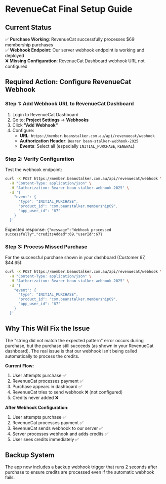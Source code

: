 # RevenueCat Final Setup Guide

## Current Status
✅ **Purchase Working**: RevenueCat successfully processes $69 membership purchases  
✅ **Webhook Endpoint**: Our server webhook endpoint is working and deployed  
❌ **Missing Configuration**: RevenueCat Dashboard webhook URL not configured  

## Required Action: Configure RevenueCat Webhook

### Step 1: Add Webhook URL to RevenueCat Dashboard
1. Login to RevenueCat Dashboard
2. Go to: **Project Settings** → **Webhooks**
3. Click **"Add Webhook"**
4. Configure:
   - **URL**: `https://member.beanstalker.com.au/api/revenuecat/webhook`
   - **Authorization Header**: `Bearer bean-stalker-webhook-2025`
   - **Events**: Select all (especially `INITIAL_PURCHASE`, `RENEWAL`)

### Step 2: Verify Configuration
Test the webhook endpoint:
```bash
curl -X POST https://member.beanstalker.com.au/api/revenuecat/webhook \
  -H "Content-Type: application/json" \
  -H "Authorization: Bearer bean-stalker-webhook-2025" \
  -d '{
    "event": {
      "type": "INITIAL_PURCHASE",
      "product_id": "com.beanstalker.membership69",
      "app_user_id": "67"
    }
  }'
```

Expected response: `{"message":"Webhook processed successfully","creditsAdded":69,"userId":67}`

### Step 3: Process Missed Purchase
For the successful purchase shown in your dashboard (Customer 67, $44.65):
```bash
curl -X POST https://member.beanstalker.com.au/api/revenuecat/webhook \
  -H "Content-Type: application/json" \
  -H "Authorization: Bearer bean-stalker-webhook-2025" \
  -d '{
    "event": {
      "type": "INITIAL_PURCHASE",
      "product_id": "com.beanstalker.membership69",
      "app_user_id": "67"
    }
  }'
```

## Why This Will Fix the Issue

The "string did not match the expected pattern" error occurs during purchase, but the purchase still succeeds (as shown in your RevenueCat dashboard). The real issue is that our webhook isn't being called automatically to process the credits.

**Current Flow:**
1. User attempts purchase ✅
2. RevenueCat processes payment ✅ 
3. Purchase appears in dashboard ✅
4. RevenueCat tries to send webhook ❌ (not configured)
5. Credits never added ❌

**After Webhook Configuration:**
1. User attempts purchase ✅
2. RevenueCat processes payment ✅
3. RevenueCat sends webhook to our server ✅
4. Server processes webhook and adds credits ✅
5. User sees credits immediately ✅

## Backup System
The app now includes a backup webhook trigger that runs 2 seconds after purchase to ensure credits are processed even if the automatic webhook fails.